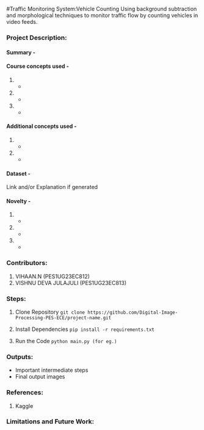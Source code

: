 #Traffic Monitoring System:Vehicle Counting Using background subtraction and morphological techniques to monitor traffic flow by counting vehicles in video feeds.


### Project Description:
#### Summary - 

#### Course concepts used - 
1. -
2. -
3. -
   
#### Additional concepts used -
1. -
2. -
   
#### Dataset - 
Link and/or Explanation if generated

#### Novelty - 
1. -
2. -
3. -
   
### Contributors:
1. VIHAAN.N (PES1UG23EC812)
2. VISHNU DEVA JULAJULI (PES1UG23EC813)

### Steps:
1. Clone Repository
```git clone https://github.com/Digital-Image-Processing-PES-ECE/project-name.git ```

2. Install Dependencies
```pip install -r requirements.txt```

3. Run the Code
```python main.py (for eg.)```

### Outputs:
* Important intermediate steps
* Final output images 

### References:
1. Kaggle
   
### Limitations and Future Work:
